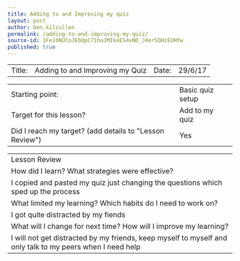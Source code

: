 ```yaml
---
title: Adding to and Improving my quiz
layout: post
author: ben.kilcullen
permalink: /adding-to-and-improving-my-quiz/
source-id: 1Fe16NUCoJEbQpC71hoJMIkeES4xND_J4erSQHzEUHYw
published: true
---
```

<table>
  <tr>
    <td>Title:  </td>
    <td>Adding to and Improving my Quiz</td>
    <td> Date:  </td>
    <td>29/6/17</td>
  </tr>
</table>


<table>
  <tr>
    <td>Starting point:</td>
    <td>Basic quiz setup</td>
  </tr>
  <tr>
    <td>Target for this lesson?</td>
    <td>Add to my quiz</td>
  </tr>
  <tr>
    <td>Did I reach my target? 
(add details to "Lesson Review")</td>
    <td>Yes</td>
  </tr>
</table>


<table>
  <tr>
    <td>Lesson Review</td>
  </tr>
  <tr>
    <td>How did I learn? What strategies were effective? </td>
  </tr>
  <tr>
    <td>I copied and pasted my quiz just changing the questions which sped up the process</td>
  </tr>
  <tr>
    <td>What limited my learning? Which habits do I need to work on? </td>
  </tr>
  <tr>
    <td>I got quite distracted by my fiends</td>
  </tr>
  <tr>
    <td>What will I change for next time? How will I improve my learning?</td>
  </tr>
  <tr>
    <td>I will not get  distracted by my friends, keep myself to myself and only talk to my peers when I need help</td>
  </tr>
</table>


